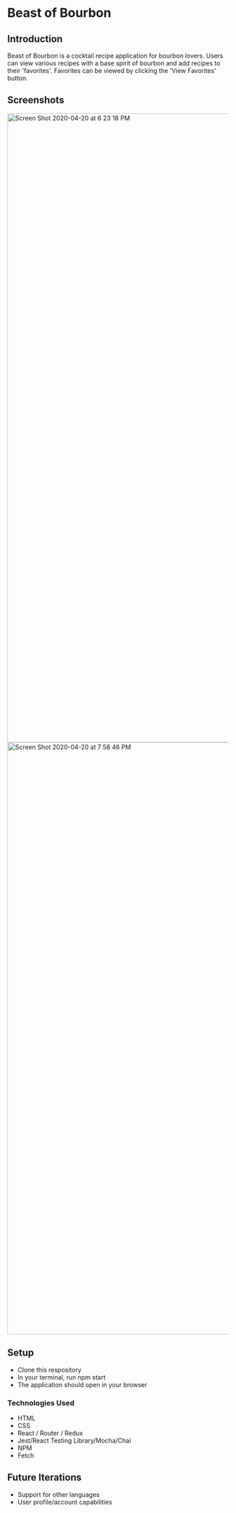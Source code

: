 
# Beast of Bourbon

## Introduction
Beast of Bourbon is a cocktail recipe application for bourbon lovers. Users can view various recipes with a base spirit of bourbon and add recipes to their 'favorites'. Favorites can be viewed by clicking the 'View Favorites' button.

## Screenshots
<img width="1432" alt="Screen Shot 2020-04-20 at 6 23 18 PM" src="https://user-images.githubusercontent.com/54858455/79812190-69d08500-8335-11ea-8067-70c57893699a.png">

<img width="1348" alt="Screen Shot 2020-04-20 at 7 58 46 PM" src="https://user-images.githubusercontent.com/54858455/79816866-6f33cc80-8341-11ea-8ad9-e0981c4a2fce.png">

## Setup

- Clone this respository
- In your terminal, run npm start
- The application should open in your browser  
  
### Technologies Used
- HTML
- CSS
- React / Router / Redux
- Jest/React Testing Library/Mocha/Chai
- NPM
- Fetch

## Future Iterations
- Support for other languages
- User profile/account capabilities




